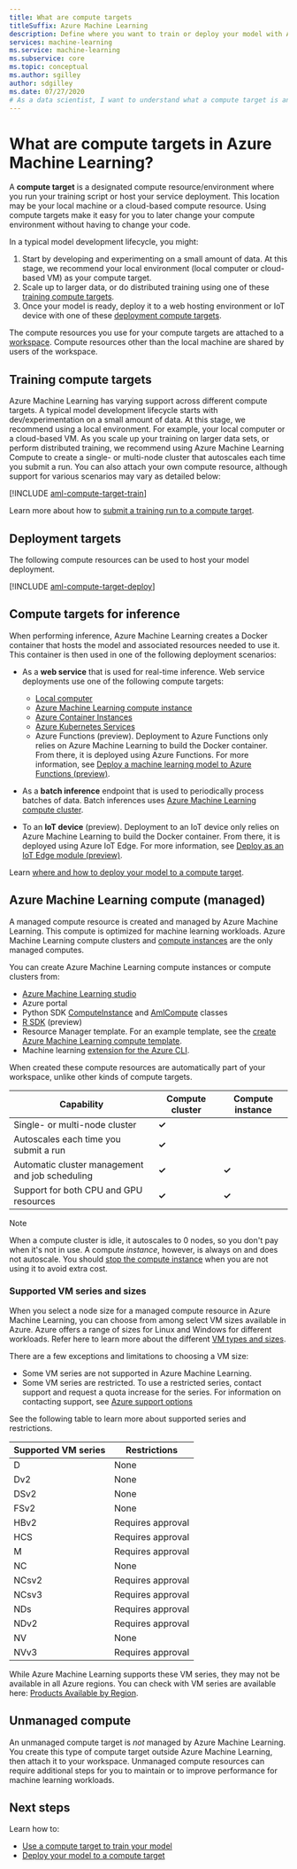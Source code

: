 ```yaml
---
title: What are compute targets
titleSuffix: Azure Machine Learning
description: Define where you want to train or deploy your model with Azure Machine Learning.
services: machine-learning
ms.service: machine-learning
ms.subservice: core
ms.topic: conceptual
ms.author: sgilley
author: sdgilley
ms.date: 07/27/2020
# As a data scientist, I want to understand what a compute target is and why I need it.
---
```


#  What are compute targets in Azure Machine Learning? 

A **compute target** is a designated compute resource/environment where you run your training script or host your service deployment. This location may be your local machine or a cloud-based compute resource. Using compute targets make it easy for you to later change your compute environment without having to change your code.  

In a typical model development lifecycle, you might:
1. Start by developing and experimenting on a small amount of data. At this stage, we recommend your local environment (local computer or cloud-based VM) as your compute target. 
2. Scale up to larger data, or do distributed training using one of these [training compute targets](#train).  
3. Once your model is ready, deploy it to a web hosting environment or IoT device with one of these [deployment compute targets](#deploy).

The compute resources you use for your compute targets are attached to a [workspace](concept-workspace.md). Compute resources other than the local machine are shared by users of the workspace.

## <a name="train"></a> Training compute targets
Azure Machine Learning has varying support across different compute targets. A typical model development lifecycle starts with dev/experimentation on a small amount of data. At this stage, we recommend using a local environment. For example, your local computer or a cloud-based VM. As you scale up your training on larger data sets, or perform distributed training, we recommend using Azure Machine Learning Compute to create a single- or multi-node cluster that autoscales each time you submit a run. You can also attach your own compute resource, although support for various scenarios may vary as detailed below:

[!INCLUDE [aml-compute-target-train](../../includes/aml-compute-target-train.md)]

Learn more about how to [submit a training run to a compute target](how-to-set-up-training-targets.md).

## <a name="deploy"></a>Deployment targets

The following compute resources can be used to host your model deployment.

[!INCLUDE [aml-compute-target-deploy](../../includes/aml-compute-target-deploy.md)]

## Compute targets for inference

When performing inference, Azure Machine Learning creates a Docker container that hosts the model and associated resources needed to use it. This container is then used in one of the following deployment scenarios:

* As a __web service__ that is used for real-time inference. Web service deployments use one of the following compute targets:

    * [Local computer](how-to-attach-compute-targets.md#local)
    * [Azure Machine Learning compute instance](how-to-create-manage-compute-instance.md)
    * [Azure Container Instances](how-to-attach-compute-targets.md#aci)
    * [Azure Kubernetes Services](how-to-create-attach-kubernetes.md)
    * Azure Functions (preview). Deployment to Azure Functions only relies on Azure Machine Learning to build the Docker container. From there, it is deployed using Azure Functions. For more information, see [Deploy a machine learning model to Azure Functions (preview)](how-to-deploy-functions.md).

* As a __batch inference__ endpoint that is used to periodically process batches of data. Batch inferences uses [Azure Machine Learning compute cluster](how-to-create-attach-compute-cluster.md).

* To an __IoT device__ (preview). Deployment to an IoT device only relies on Azure Machine Learning to build the Docker container. From there, it is deployed using Azure IoT Edge. For more information, see [Deploy as an IoT Edge module (preview)](/azure/iot-edge/tutorial-deploy-machine-learning).

Learn [where and how to deploy your model to a compute target](how-to-deploy-and-where.md).

<a name="amlcompute"></a>
## Azure Machine Learning compute (managed)

A managed compute resource is created and managed by Azure Machine Learning. This compute is optimized for machine learning workloads. Azure Machine Learning compute clusters and [compute instances](concept-compute-instance.md) are the only managed computes. 

You can create Azure Machine Learning compute instances or compute clusters from:
* [Azure Machine Learning studio](how-to-create-attach-compute-studio.md)
* Azure portal
* Python SDK [ComputeInstance](https://docs.microsoft.com/python/api/azureml-core/azureml.core.compute.computeinstance(class)?view=azure-ml-py&preserve-view=true) and [AmlCompute](https://docs.microsoft.com/python/api/azureml-core/azureml.core.compute.amlcompute(class)?view=azure-ml-py&preserve-view=true) classes
* [R SDK](https://azure.github.io/azureml-sdk-for-r/reference/index.html#section-compute-targets) (preview)
* Resource Manager template. For an example template, see the [create Azure Machine Learning compute template](https://github.com/Azure/azure-quickstart-templates/tree/master/101-machine-learning-compute-create-amlcompute).
* Machine learning [extension for the Azure CLI](reference-azure-machine-learning-cli.md#resource-management).  

When created these compute resources are automatically part of your workspace, unlike other kinds of compute targets.


|Capability  |Compute cluster  |Compute instance  |
|---------|---------|---------|
|Single- or multi-node cluster     |    **&check;**       |         |
|Autoscales each time you submit a run     |     **&check;**      |         |
|Automatic cluster management and job scheduling     |   **&check;**        |     **&check;**      |
|Support for both CPU and GPU resources     |  **&check;**         |    **&check;**       |


> [!NOTE]
> When a compute cluster is idle, it autoscales to 0 nodes, so you don't pay when it's not in use.  A compute *instance*, however, is always on and does not autoscale.  You should [stop the compute instance](concept-compute-instance.md#managing-a-compute-instance) when you are not using it to avoid extra cost. 

### Supported VM series and sizes

When you select a node size for a managed compute resource in Azure Machine Learning, you can choose from among select VM sizes available in Azure. Azure offers a range of sizes for Linux and Windows for different workloads. Refer here to learn more about the different [VM types and sizes](https://docs.microsoft.com/azure/virtual-machines/linux/sizes).

There are a few exceptions and limitations to choosing a VM size:
* Some VM series are not supported in Azure Machine Learning.
* Some VM series are restricted. To use a restricted series, contact support and request a quota increase for the series. For information on contacting support, see [Azure support options](https://azure.microsoft.com/support/options/)

See the following table to learn more about supported series and restrictions. 

| **Supported VM series**  | **Restrictions** |
|------------|------------|
| D | None |
| Dv2 | None |  
| DSv2 | None |  
| FSv2 | None | 
| HBv2 | Requires approval |  
| HCS | Requires approval |  
| M | Requires approval |
| NC | None |    
| NCsv2 | Requires approval |
| NCsv3 | Requires approval |  
| NDs | Requires approval |
| NDv2 | Requires approval |
| NV | None |
| NVv3 | Requires approval | 


While Azure Machine Learning supports these VM series, they may not be available in all Azure regions. You can check with VM series are available here: [Products Available by Region](https://azure.microsoft.com/global-infrastructure/services/?products=virtual-machines).

## Unmanaged compute

An unmanaged compute target is *not* managed by Azure Machine Learning. You create this type of compute target outside Azure Machine Learning, then attach it to your workspace. Unmanaged compute resources can require additional steps for you to maintain or to improve performance for machine learning workloads.

## Next steps

Learn how to:
* [Use a compute target to train your model](how-to-set-up-training-targets.md)
* [Deploy your model to a compute target](how-to-deploy-and-where.md)

